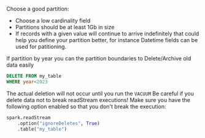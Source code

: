 Choose a good partition:
- Choose a low cardinality field
- Partitions should be at least 1Gb in size
- If records with a given value will continue to arrive indefinitely that could help you define your partition better, for instance Datetime fields can be used for patitioning.

If partition by year you can the partition boundaries to Delete/Archive old data easily
```sql
DELETE FROM my_table
WHERE year<2023
```

The actual deletion will not occur until you run the `VACUUM` 
Be careful if you delete data not to break readStream executions! Make sure you have the following option enabled so that you don't break the execution:

```python
spark.readStream
	.option("ignoreDeletes", True)
	.table("my_table")
```
 